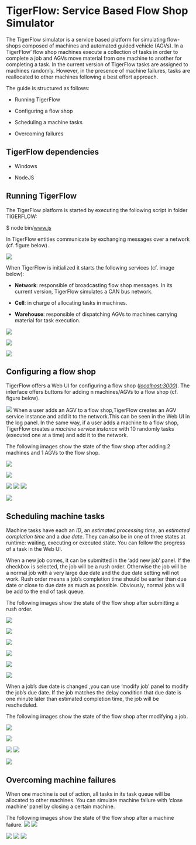 TigerFlow: Service Based Flow Shop Simulator
============================================

The TigerFlow simulator is a service based platform for simulating
flow-shops composed of machines and automated guided vehicle (AGVs). In
a TigerFlow’ flow shop machines execute a collection of tasks in order
to complete a job and AGVs move material from one machine to another for
completing a task. In the current version of TigerFlow tasks are
assigned to machines randomly. However, in the presence of machine
failures, tasks are reallocated to other machines following a best
effort approach.

The guide is structured as follows:

-   Running TigerFlow

-   Configuring a flow shop

-   Scheduling a machine tasks

-   Overcoming failures

TigerFlow dependencies
----------------------

-   Windows

-   NodeJS

Running TigerFlow
-----------------

The TigerFlow platform is started by executing the following script in
folder TIGERFLOW:

\$ node bin/www.js

In TigerFlow entities communicate by exchanging messages over a network
(cf. figure below).

![](https://github.com/txhwutu/TigerFlow/blob/master/image/image001.png)

When TigerFlow is initialized it starts the following services (cf.
image below):

-   **Network**: responsible of broadcasting flow shop messages. In its 
                 current version, TigerFlow simulates a CAN bus network.

-   **Cell**: in charge of allocating tasks in machines.

-   **Warehouse**: responsible of dispatching AGVs to machines carrying
    material for task execution.

![](https://github.com/txhwutu/TigerFlow/blob/master/image/image003.png)

![](https://github.com/txhwutu/TigerFlow/blob/master/image/image004.png)

![](https://github.com/txhwutu/TigerFlow/blob/master/image/image005.png)

Configuring a flow shop
-----------------------

TigerFlow offers a Web UI for configuring a flow shop
([*localhost:3000*](http://localhost:3000)). The interface offers
buttons for adding n machines/AGVs to a flow shop (cf. figure below).

![](https://github.com/txhwutu/TigerFlow/blob/master/image/image006.png)
When a user adds an AGV to a flow shop,TigerFlow creates an AGV service 
instance and add it to the network.This can be seen in the Web UI in the
log panel. In the same way, if a user adds a machine to a flow shop, 
TigerFlow creates a *machine service instance* with 10 randomly 
tasks (executed one at a time) and add it to the network.

The following images show the state of the flow shop after adding 2
machines and 1 AGVs to the flow shop.

![](https://github.com/txhwutu/TigerFlow/blob/master/image/image008.png)

![](https://github.com/txhwutu/TigerFlow/blob/master/image/image010.png)

![](https://github.com/txhwutu/TigerFlow/blob/master/image/image011.png)
![](https://github.com/txhwutu/TigerFlow/blob/master/image/image012.png)
![](https://github.com/txhwutu/TigerFlow/blob/master/image/image013.png)

![](https://github.com/txhwutu/TigerFlow/blob/master/image/image014.png)

Scheduling machine tasks
------------------------

Machine tasks have each an *ID*, an *estimated processing time*, an
*estimated completion time* and a *due date*. They can also be in one of
three states at runtime: waiting, executing or executed state. You can
follow the progress of a task in the Web UI.

When a new job comes, it can be submitted in the ‘add new job’ panel. If
the checkbox is selected, the job will be a rush order. Otherwise the
job will be a normal job with a very large due date and the due date
setting will not work. Rush order means a job’s completion time should
be earlier than due date or close to due date as much as possible.
Obviously, normal jobs will be add to the end of task queue.

The following images show the state of the flow shop after submitting a
rush order.

![](https://github.com/txhwutu/TigerFlow/blob/master/image/image015.png)

![](https://github.com/txhwutu/TigerFlow/blob/master/image/image017.png)

![](https://github.com/txhwutu/TigerFlow/blob/master/image/image018.png)

![](https://github.com/txhwutu/TigerFlow/blob/master/image/image019.png)

![](https://github.com/txhwutu/TigerFlow/blob/master/image/image020.png)

![](https://github.com/txhwutu/TigerFlow/blob/master/image/image021.png)

When a job’s due date is changed ,you can use ‘modify job’ panel to
modify the job’s due date. If the job matches the delay condition that
due date is one minute later than estimated completion time, the job
will be rescheduled.

The following images show the state of the flow shop after modifying a
job.

![](https://github.com/txhwutu/TigerFlow/blob/master/image/image022.png)

![](https://github.com/txhwutu/TigerFlow/blob/master/image/image024.png)

![](https://github.com/txhwutu/TigerFlow/blob/master/image/image025.png)
![](https://github.com/txhwutu/TigerFlow/blob/master/image/image026.png)

![](https://github.com/txhwutu/TigerFlow/blob/master/image/image027.png)

Overcoming machine failures
---------------------------

When one machine is out of action, all tasks in its task queue will be
allocated to other machines. You can simulate machine failure with
‘close machine’ panel by closing a certain machine.

The following images show the state of the flow shop after a machine
failure. 
![](https://github.com/txhwutu/TigerFlow/blob/master/image/image028.png)
![](https://github.com/txhwutu/TigerFlow/blob/master/image/image030.png)

![](https://github.com/txhwutu/TigerFlow/blob/master/image/image031.png)
![](https://github.com/txhwutu/TigerFlow/blob/master/image/image032.png)
![](https://github.com/txhwutu/TigerFlow/blob/master/image/image033.png)
